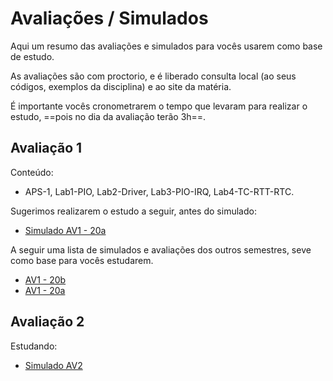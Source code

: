 # Avaliações / Simulados

Aqui um resumo das avaliações e simulados para vocês usarem
como base de estudo.

As avaliações são com proctorio, e é liberado consulta 
local (ao seus códigos, exemplos da disciplina) e ao 
site da matéria.

É importante vocês cronometrarem o tempo que levaram para 
realizar o estudo, ==pois no dia da avaliação terão 3h==.



## Avaliação 1 

Conteúdo: 

- APS-1, Lab1-PIO, Lab2-Driver, Lab3-PIO-IRQ, Lab4-TC-RTT-RTC.

Sugerimos realizarem o estudo a seguir, antes do simulado:

- [Simulado AV1 - 20a](https://github.com/Insper/AV1-Embarcados-Simulado)

A seguir uma lista de simulados e avaliações dos outros semestres,
seve como base para vocês estudarem. 

- [AV1 - 20b](/ComputacaoEmbarcada/20b/AV1)
- [AV1 - 20a](https://github.com/Insper/2020a-AV1-Embarcados)

## Avaliação 2

Estudando:

- [Simulado AV2](https://github.com/Insper/AV2-Embarcados-Simulado)

